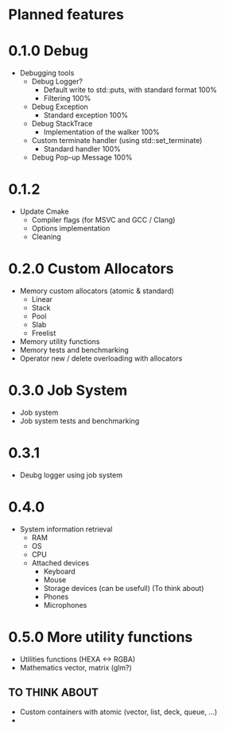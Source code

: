 # Planned features
# 0.1.0 Debug
- Debugging tools
    - Debug Logger?
        - Default write to std::puts, with standard format 100%
        - Filtering 100%
    - Debug Exception
        - Standard exception 100%
    - Debug StackTrace
        - Implementation of the walker 100%
    - Custom terminate handler (using std::set_terminate)
        - Standard handler 100%
    - Debug Pop-up Message 100%
# 0.1.2 
- Update Cmake
    - Compiler flags (for MSVC and GCC / Clang)
    - Options implementation
    - Cleaning
# 0.2.0 Custom Allocators
- Memory custom allocators (atomic & standard)
    - Linear
    - Stack
    - Pool
    - Slab
    - Freelist
- Memory utility functions
- Memory tests and benchmarking
- Operator new / delete overloading with allocators
# 0.3.0 Job System
- Job system
- Job system tests and benchmarking

# 0.3.1
- Deubg logger using job system
# 0.4.0
- System information retrieval
    - RAM
    - OS
    - CPU
    - Attached devices
        - Keyboard
        - Mouse
        - Storage devices (can be usefull) (To think about)
        - Phones
        - Microphones
# 0.5.0 More utility functions
- Utilities functions (HEXA <-> RGBA)
- Mathematics vector, matrix (glm?)

## TO THINK ABOUT ##
- Custom containers with atomic (vector, list, deck, queue, ...)
- 